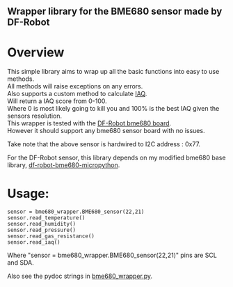 ## Wrapper library for the BME680 sensor made by DF-Robot       

# Overview        
This simple library aims to wrap up all the basic functions into easy to use methods.   
All methods will raise exceptions on any errors.    
Also supports a custom method to calculate [IAQ](https://en.wikipedia.org/wiki/Indoor_air_quality).   
Will return a IAQ score from 0-100.    
Where 0 is most likely going to kill you and 100% is the best IAQ given the sensors resolution.   
This wrapper is tested with the [DF-Robot bme680 board](https://www.dfrobot.com/product-1697.html).   
However it should support any bme680 sensor board with no issues.    

Take note that the above sensor is hardwired to I2C address : 0x77.   

For the DF-Robot sensor, this library depends on my modified bme680 base library, [df-robot-bme680-micropython](https://gitlab.com/brendanhoran/df-robot-bme680-micropython).  


# Usage:    

```
sensor = bme680_wrapper.BME680_sensor(22,21)
sensor.read_temperature()
sensor.read_humidity()
sensor.read_pressure()
sensor.read_gas_resistance()
sensor.read_iaq()
```     

Where "sensor = bme680_wrapper.BME680_sensor(22,21)" pins are SCL and SDA.    

Also see the pydoc strings in [bme680_wrapper.py](https://gitlab.com/brendanhoran/esp32_modules/blob/master/bme680/bme680_wrapper.py).   
